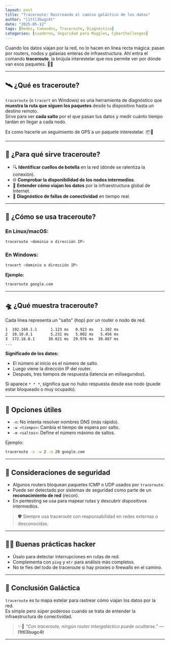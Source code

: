 ```yaml
---
layout: post
title: "Traceroute: Rastreando el camino galáctico de los datos"
author: "l1ttl3bugc4t"
date: "2025-05-12"
tags: [Redes, Comandos, Traceroute, Diagnóstico]
categories: [cuaderno, Seguridad para Muggles, CyberChallenges]
---
```


Cuando los datos viajan por la red, no lo hacen en línea recta mágica: pasan por routers, nodos y galaxias enteras de infraestructura. Ahí entra el comando **traceroute**, la brújula interestelar que nos permite ver por dónde van esos paquetes. 🌌🚀

---

## 🛰️ ¿Qué es traceroute?

`traceroute` (o `tracert` en Windows) es una herramienta de diagnóstico que **muestra la ruta que siguen los paquetes** desde tu dispositivo hasta un destino remoto.  
Sirve para ver **cada salto** por el que pasan tus datos y medir cuánto tiempo tardan en llegar a cada nodo.

Es como hacerle un seguimiento de GPS a un paquete interestelar. 📦🌠

---

## 🌠 ¿Para qué sirve traceroute?

- 🔍 **Identificar cuellos de botella** en la red (dónde se ralentiza la conexión).
- 🌐 **Comprobar la disponibilidad de los nodos intermedios**.
- 🧠 **Entender cómo viajan los datos** por la infraestructura global de Internet.
- 🧪 **Diagnóstico de fallas de conectividad** en tiempo real.

---

## 🐾 ¿Cómo se usa traceroute?

### En Linux/macOS:

```bash
traceroute <dominio o dirección IP>
```

### En Windows:

```bash
tracert <dominio o dirección IP>
```

**Ejemplo:**

```bash
traceroute google.com
```

---

## 🛸 ¿Qué muestra traceroute?

Cada línea representa un "salto" (hop) por un router o nodo de red.

```bash
1  192.168.1.1      1.123 ms   0.923 ms   1.102 ms
2  10.10.0.1        5.231 ms   5.002 ms   5.456 ms
3  172.16.0.1      30.021 ms  29.976 ms  30.087 ms
...
```

**Significado de los datos:**

- El número al inicio es el número de salto.
- Luego viene la dirección IP del router.
- Después, tres tiempos de respuesta (latencia en milisegundos).

Si aparece `* * *`, significa que no hubo respuesta desde ese nodo (puede estar bloqueado o muy ocupado).

---

## 🔧 Opciones útiles

- `-n`: No intenta resolver nombres DNS (más rápido).
- `-w <tiempo>`: Cambia el tiempo de espera por salto.
- `-m <saltos>`: Define el número máximo de saltos.

Ejemplo:

```bash
traceroute -n -w 2 -m 20 google.com
```

---

## 🚨 Consideraciones de seguridad

- Algunos routers bloquean paquetes ICMP o UDP usados por `traceroute`.
- Puede ser detectado por sistemas de seguridad como parte de un **reconocimiento de red** (recon).
- En pentesting se usa para mapear rutas y descubrir dispositivos intermedios.

> 🛡️ Siempre usa traceroute con responsabilidad en redes externas o desconocidas.

---

## 🐱‍💻 Buenas prácticas hacker

- Úsalo para detectar interrupciones en rutas de red.
- Complementa con `ping` y `mtr` para análisis más completos.
- No te fíes del todo de traceroute si hay proxies o firewalls en el camino.

---

## 🚩 Conclusión Galáctica

`traceroute` es tu mapa estelar para rastrear cómo viajan los datos por la red.  
Es simple pero súper poderoso cuando se trata de entender la infraestructura de conectividad.

> ✨🐾 _"Con traceroute, ningún router intergaláctico puede ocultarse."_ — **l1ttl3bugc4t**

---
